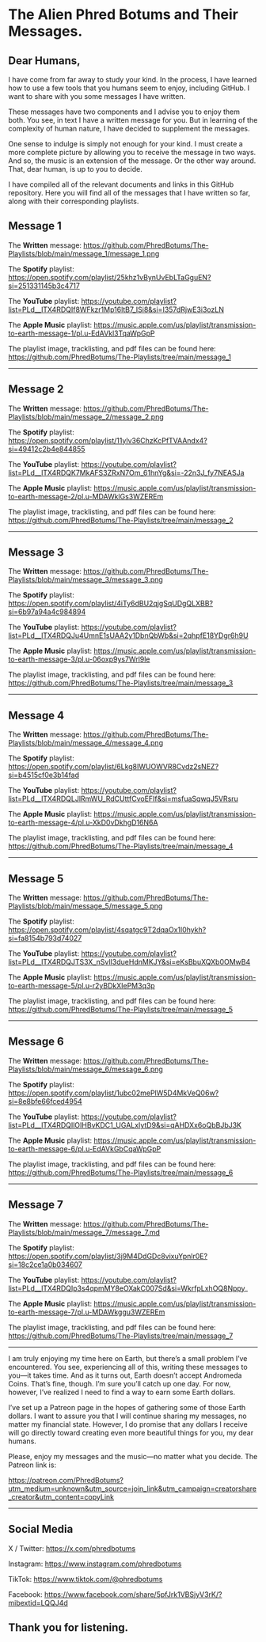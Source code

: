 # The Alien Phred Botums and Their Messages.

## Dear Humans,

I have come from far away to study your kind. In the process, I have learned how to use a few tools that you humans seem to enjoy, including GitHub. I want to share with you some messages I have written. 

These messages have two components and I advise you to enjoy them both. You see, in text I have a written message for you. But in learning of the complexity of human nature, I have decided to supplement the messages.

One sense to indulge is simply not enough for your kind. I must create a more complete picture by allowing you to receive the message in two ways. And so, the music is an extension of the message. Or the other way around. That, dear human, is up to you to decide.

I have compiled all of the relevant documents and links in this GitHub repository. Here you will find all of the messages that I have written so far, along with their corresponding playlists.

## Message 1

The **Written** message: https://github.com/PhredBotums/The-Playlists/blob/main/message_1/message_1.png

The **Spotify** playlist: https://open.spotify.com/playlist/25khz1vBynUvEbLTaGguEN?si=251331145b3c4717

The **YouTube** playlist: https://youtube.com/playlist?list=PLd__lTX4RDQIf8WFkzr1Mp16ltB7_ISi8&si=I357dRjwE3i3ozLN

The **Apple Music** playlist: https://music.apple.com/us/playlist/transmission-to-earth-message-1/pl.u-EdAVkl3TqaWpGpP

The playlist image, tracklisting, and pdf files can be found here: https://github.com/PhredBotums/The-Playlists/tree/main/message_1

***********************************************************************************************************************

## Message 2

The **Written** message: https://github.com/PhredBotums/The-Playlists/blob/main/message_2/message_2.png

The **Spotify** playlist: https://open.spotify.com/playlist/11ylv36ChzKcPfTVAAndx4?si=49412c2b4e844855

The **YouTube** playlist: https://youtube.com/playlist?list=PLd__lTX4RDQK7MkAFS3ZRxN7Om_61hnYg&si=-22n3J_fy7NEASJa

The **Apple Music** playlist: https://music.apple.com/us/playlist/transmission-to-earth-message-2/pl.u-MDAWklGs3WZEREm

The playlist image, tracklisting, and pdf files can be found here: https://github.com/PhredBotums/The-Playlists/tree/main/message_2

***********************************************************************************************************************

## Message 3

The **Written** message: https://github.com/PhredBotums/The-Playlists/blob/main/message_3/message_3.png

The **Spotify** playlist: https://open.spotify.com/playlist/4iTy6dBU2qjgSqUDgQLXBB?si=6b97a94a4c984894

The **YouTube** playlist: https://youtube.com/playlist?list=PLd__lTX4RDQJu4UmnE1sUAA2y1DbnQbWb&si=2qhpfE18YDgr6h9U

The **Apple Music** playlist: https://music.apple.com/us/playlist/transmission-to-earth-message-3/pl.u-06oxp9ys7Wrl9le

The playlist image, tracklisting, and pdf files can be found here: https://github.com/PhredBotums/The-Playlists/tree/main/message_3

***********************************************************************************************************************

## Message 4

The **Written** message: https://github.com/PhredBotums/The-Playlists/blob/main/message_4/message_4.png

The **Spotify** playlist: https://open.spotify.com/playlist/6Lkg8IWUOWVR8Cvdz2sNEZ?si=b4515cf0e3b14fad

The **YouTube** playlist: https://youtube.com/playlist?list=PLd__lTX4RDQLJlRmWU_RdCUttfCvoEFIf&si=msfuaSqwqJ5VRsru

The **Apple Music** playlist: https://music.apple.com/us/playlist/transmission-to-earth-message-4/pl.u-XkD0vDkhgD16N6A

The playlist image, tracklisting, and pdf files can be found here: https://github.com/PhredBotums/The-Playlists/tree/main/message_4

***********************************************************************************************************************

## Message 5

The **Written** message: https://github.com/PhredBotums/The-Playlists/blob/main/message_5/message_5.png

The **Spotify** playlist: https://open.spotify.com/playlist/4sqatgc9T2dqaOx1l0hykh?si=fa8154b793d74027

The **YouTube** playlist: https://youtube.com/playlist?list=PLd__lTX4RDQJTS3X_nSvlI3dueHdnMKJY&si=eKsBbuXQXb0OMwB4

The **Apple Music** playlist: https://music.apple.com/us/playlist/transmission-to-earth-message-5/pl.u-r2yBDkXIePM3q3p

The playlist image, tracklisting, and pdf files can be found here: https://github.com/PhredBotums/The-Playlists/tree/main/message_5

***********************************************************************************************************************

## Message 6

The **Written** message: https://github.com/PhredBotums/The-Playlists/blob/main/message_6/message_6.png

The **Spotify** playlist: https://open.spotify.com/playlist/1ubc02mePlW5D4MkVeQ06w?si=8e8bfe66fced4954

The **YouTube** playlist: https://youtube.com/playlist?list=PLd__lTX4RDQIlOIHBvKDC1_UGALxIytD9&si=qAHDXx6oQbBJbJ3K

The **Apple Music** playlist: https://music.apple.com/us/playlist/transmission-to-earth-message-6/pl.u-EdAVkGbCqaWpGpP

The playlist image, tracklisting, and pdf files can be found here: https://github.com/PhredBotums/The-Playlists/tree/main/message_6

***********************************************************************************************************************

## Message 7

The **Written** message: https://github.com/PhredBotums/The-Playlists/blob/main/message_7/message_7.md

The **Spotify** playlist: https://open.spotify.com/playlist/3j9M4DdGDc8vixuYpnlr0E?si=18c2ce1a0b034607

The **YouTube** playlist: https://youtube.com/playlist?list=PLd__lTX4RDQIp3s4qpmMY8eOXakC007Sd&si=WkrfpLxhOQ8Nppy_

The **Apple Music** playlist: https://music.apple.com/us/playlist/transmission-to-earth-message-7/pl.u-MDAWkggu3WZEREm

The playlist image, tracklisting, and pdf files can be found here: https://github.com/PhredBotums/The-Playlists/tree/main/message_7

***********************************************************************************************************************


I am truly enjoying my time here on Earth, but there’s a small problem I’ve encountered. You see, experiencing all of this,
writing these messages to you—it takes time. And as it turns out, Earth doesn’t accept Andromeda Coins. That’s fine, though.
I’m sure you’ll catch up one day. For now, however, I’ve realized I need to find a way to earn some Earth dollars.

I’ve set up a Patreon page in the hopes of gathering some of those Earth dollars. I want to assure you that I will continue
sharing my messages, no matter my financial state. However, I do promise that any dollars I receive will go directly toward
creating even more beautiful things for you, my dear humans.

Please, enjoy my messages and the music—no matter what you decide. The Patreon link is:

https://patreon.com/PhredBotums?utm_medium=unknown&utm_source=join_link&utm_campaign=creatorshare_creator&utm_content=copyLink

***********************************************************************************************************************

## Social Media

X / Twitter: https://x.com/phredbotums

Instagram: https://www.instagram.com/phredbotums

TikTok: https://www.tiktok.com/@phredbotums

Facebook: https://www.facebook.com/share/5pfJrk1VBSjyV3rK/?mibextid=LQQJ4d

## Thank you for listening.
